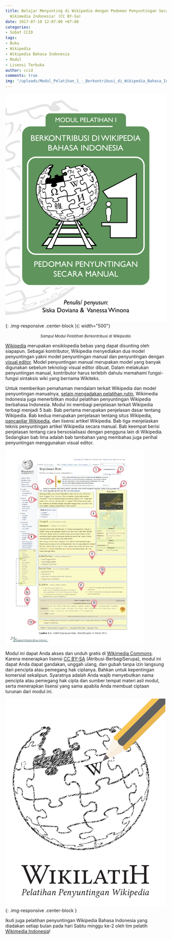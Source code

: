 ```yaml
---
title: Belajar Menyunting di Wikipedia dengan Pedoman Penyuntingan Secara Manual dari
  Wikimedia Indonesia! (CC BY-Sa)
date: 2017-07-10 12:07:00 +07:00
categories:
- Sobat CCID
tags:
- Buku
- Wikipedia
- Wikipedia Bahasa Indonesia
- Modul
- Lisensi Terbuka
author: ccid
comments: true
img: "/uploads/Modul_Pelatihan_1_-_Berkontribusi_di_Wikipedia_Bahasa_Indonesia.pdf.jpg"
---
```


![Sampul_Depan_Modul_Pelatihan_1.jpg](/uploads/Sampul_Depan_Modul_Pelatihan_1.jpg){: .img-responsive .center-block }{: width="500"}
<center><small><i>Sampul Modul Pelatihan Berkontribusi di Wikipedia.</i></small></center>

[Wikipedia](https://www.wikipedia.org/) merupakan ensiklopedia bebas yang dapat disunting oleh siapapun. Sebagai kontributor, Wikipedia menyediakan dua model penyuntingan yakni model penyuntingan manual dan penyuntingan dengan [visual editor](https://en.wikipedia.org/wiki/Wikipedia:VisualEditor). Model penyuntingan manual merupakan model yang banyak digunakan sebelum teknologi visual editor dibuat. Dalam melakukan penyuntingan manual, kontributor harus terlebih dahulu memahami fungsi-fungsi sintaksis wiki yang bernama Wikiteks.   

Untuk memberikan pemahaman mendalam terkait Wikipedia dan model penyuntingan manualnya, [selain mengadakan pelatihan rutin](http://wikimedia.or.id/wiki/WikiLatih), Wikimedia Indonesia juga menerbitkan modul pelatihan penyuntingan Wikipedia berbahasa Indonesia. Modul ini membagi penjelasan terkait Wikipedia terbagi menjadi 5 bab. Bab pertama merupakan penjelasan dasar tentang Wikipedia. Bab kedua merupakan penjelasan tentang situs Wikipedia, [pancapilar Wikipedia](https://id.wikipedia.org/wiki/Wikipedia:Pancapilar), dan lisensi artikel Wikipedia. Bab tiga menjelaskan teknis penyuntingan artikel Wikipedia secara manual. Bab keempat berisi penjelasan tentang cara bersosialisasi dengan pengguna lain di Wikipedia. Sedangkan bab lima adalah bab tambahan yang membahas juga perihal penyuntingan menggunakan visual editor.

![peeasa.jpg](/uploads/peeasa.jpg)

Modul ini dapat Anda akses dan unduh gratis di [Wikimedia Commons](https://commons.wikimedia.org/w/index.php?title=File%3AModul_Pelatihan_1_-_Berkontribusi_di_Wikipedia_Bahasa_Indonesia.pdf&page=1). Karena menerapkan lisensi [CC BY-SA](https://creativecommons.org/licenses/by-sa/4.0/deed.id) (Atribusi-BerbagiSerupa), modul ini dapat Anda dapat gandakan, unggah ulang, dan gubah tanpa izin langsung dari pencipta atau pemegang hak ciptanya. Bahkan untuk kepentingan komersial sekalipun. Syaratnya adalah Anda wajib menyebutkan nama pencipta atau pemegang hak cipta dan sumber tempat materi asli modul, serta menerapkan lisensi yang sama apabila Anda membuat ciptaan turunan dari modul ini.

![WikiLatih.png](/uploads/WikiLatih.png){: .img-responsive .center-block }

Ikuti juga pelatihan penyuntingan Wikipedia Bahasa Indonesia yang diadakan setiap bulan pada hari Sabtu minggu ke-2 oleh tim pelatih [Wikimedia Indonesia](https://www.facebook.com/wikimedia.indonesia/)!